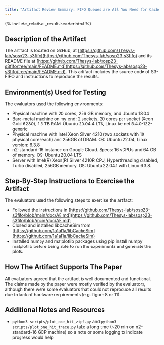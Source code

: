 ```yaml
---
title: "Artifact Review Summary: FIFO Queues are All You Need for Cache Eviction"
---
```


{% include_relative _result-header.html %}

## Description of the Artifact

The artifact is located on GitHub, at [https://github.com/Thesys-lab/sosp23-s3fifo](https://github.com/Thesys-lab/sosp23-s3fifo) and its README file at [https://github.com/Thesys-lab/sosp23-s3fifo/tree/main/README.md](https://github.com/Thesys-lab/sosp23-s3fifo/tree/main/README.md).
This artifact includes the source code of S3-FIFO and instructions to reproduce the results.

## Environment(s) Used for Testing

The evaluators used the following environments:
* Physical machine with 20 cores, 256 GB memory, and Ubuntu 18.04
* Bare-metal machine on my end: 2 sockets, 20 cores per socket (Xeon Gold 6230), 1.5 TB RAM, Ubuntu 20.04.4 LTS, Linux kernel 5.4.0-122-generic
* Physical machine with Intel Xeon Silver 4210 (two sockets with 10 physical coreseach) and 256GB of DRAM. OS: Ubuntu 22.04, Linux version: 6.3.8
* n2-standard-16 instance on Google Cloud. Specs: 16 vCPUs and 64 GB of memory. OS: Ubuntu 20.04 LTS.
* Server with Intel(R) Xeon(R) Silver 4210R CPU, Hyperthreading disabled, Turbo disabled, 256GB memory. OS: Ubuntu 22.04.1 with Linux 6.3.8.


## Step-By-Step Instructions to Exercise the Artifact

The evaluators used the following steps to exercise the artifact:
* Followed the instructions in [https://github.com/Thesys-lab/sosp23-s3fifo/blob/main/doc/AE.md](https://github.com/Thesys-lab/sosp23-s3fifo/blob/main/doc/AE.md)
* Cloned and installed libCacheSim from [https://github.com/1a1a11a/libCacheSim](https://github.com/1a1a11a/libCacheSim)
* Installed numpy and matplotlib packages using pip install numpy matplotlib before being able to run the experiments and generate the plots.

## How The Artifact Supports The Paper

All evaluators agreed that the artifact is well documented and functional. 
The claims made by the paper were mostly verified by the evaluators, although there were some evaluators that could not reproduce all results due to lack of hardware requirements (e.g. figure 8 or 11).

## Additional Notes and Resources

* ```python3 scripts/plot_one_hit_zipf.py``` and ```python3 scripts/plot_one_hit_trace.py``` take a long time (~20 min on n2-standard-16 GCP machine) so a note or some logging to indicate progress would help
